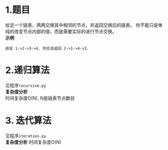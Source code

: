 # 1.题目
给定一个链表，两两交换其中相邻的节点，并返回交换后的链表。
你不能只是单纯的改变节点内部的值，而是需要实际的进行节点交换。<br>
**示例**
```
给定 1->2->3->4, 你应该返回 2->1->4->3.
```

# 2.递归算法
见程序`recursive.py`<br>
**复杂度分析**<br>
时间复杂度O(N), N是链表节点数目

# 3. 迭代算法
见程序`iteration.py`<br>
**复杂度分析**
时间复杂度O(N)
